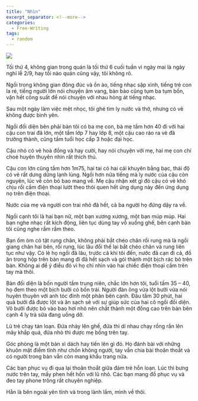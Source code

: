 ```yaml
---
title: "Nhìn"
excerpt_separator: <!--more-->
categories:
  - Free-Writing
tags:
  - random
---
```


![](/assets/images/2022/08/2022-08-31-nhin.webp)

Tối thứ 4, không gian trong quán là tối thứ 6 cuối tuần vì ngày mai là ngày nghỉ lễ 2/9, hay tối nào quán cũng vậy, tôi không rõ.

Ngồi trong không gian đông đúc và ồn ào, tiếng nhạc sập xình, tiếng trẻ con la ré, tiếng người lớn nói chuyện âm vang, bàn bào cũng tụm ba tụm bốn, vặn hết công suất để nói chuyện với nhau hòng át tiếng nhạc.

Sau một ngày làm việc mệt nhọc, tôi ghé tìm ly nước và thở, nhưng có vẻ không được bình yên.

Ngồi đối diện bên phải bàn tôi có ba mẹ con, bà mẹ tầm hơn 40 đi với hai cậu con trai đã lớn, một tầm lớp 7 hay lớp 8, một cậu cao ráo ra vẻ đã trưởng thành, cũng tầm tuổi học cấp 3 hoặc đại học.

Cậu nhỏ có vẻ hoà đồng và hay cười, hay nói chuyện với mẹ, hai mẹ con chí choé huyên thuyên nhìn rất thích thú.

Cậu con lớn cũng tầm hơn 1m75, hai tai có hai cái khuyên bằng bạc, thái độ có vẻ rất dưng dửng lạnh lùng. Ngồi hơn nửa tiếng mà ly nước của cậu còn nguyên, lúc về còn bỏ bao mang về. Mẹ cậu nhận xét gì đó cậu có vẻ khó chịu rồi cầm điện thoại lướt theo thói quen hết ứng dụng này đến ứng dụng nọ trên điện thoại.

Nước của mẹ và người con trai nhỏ đã hết, cả ba người họ đứng dậy ra về.

Ngồi cạnh tôi là hai bạn nữ, một bạn xương xương, một bạn múp múp. Hai bạn nghe nhạc rất kích động, liên tục dùng tay vỗ xuống ghế, bên cạnh bàn tôi cũng nghe rầm rầm theo.

Bạn ốm òm có tật rung chân, không phải bắt chéo chân rồi rung mà là ngồi giang chân hai bên, rồi rung, lúc lâu đổi thế lại bắt chéo chân và rung liên tục như vậy. Có lẽ họ ngồi đã lâu, trước cả khi tôi đến, nước đã cạn đi cả, đồ ăn trong hộp trên bàn mang đi đã hết sạch và gói thành một bịch rác bỏ trên bàn. Không ai để ý điều đó vì họ chỉ nhìn vào hai chiếc điện thoại cầm trên tay mà thôi.

Bàn đối diện là bốn người tầm trung niên, chắc lớn hơn tôi, tuổi tầm 35 – 40, họ đem theo một bịch bưởi có bốn trái. Người đàn ông vừa lột bưởi vừa nói huyên thuyên với anh tóc đinh một phân bên cạnh. Đâu tầm 30 phút, hai quả bưởi đã được lột và ăn sạch sẽ với sự giúp sức của hai cô ngồi đối diện. Võ bưởi được bỏ vào bao hơi nhỏ nên chất thành một đống cao trên bàn bên cạnh 4 ly trà sữa đang uống dở.

Lũ trẻ chạy tán loạn. Đứa nhảy lên ghế, đứa thì dí nhau chạy rồng rắn lên mây khắp quá, đứa nhỏ thì được mẹ bồng trên tay.

Góc phòng là một bàn xì dách hay tiến lên gì đó. Họ đánh bài với những khuôn mặt điềm tĩnh như chốn không người, tay vẫn chia bài thoăn thoắt và có người trong bàn vẫn còn mang khẩu trang nữa.

Các bạn phục vụ đi qua lại thoăn thoắt giữa đám trẻ hỗn loạn. Lúc thì bưng nước trên tay, mấy phen hết hồn với lũ nhỏ. Các bạn mang đồ phục vụ và đeo tay phone trông rất chuyên nghiệp.

Hẳn là bên ngoài yên tĩnh và trong lành lắm, mình về thôi.